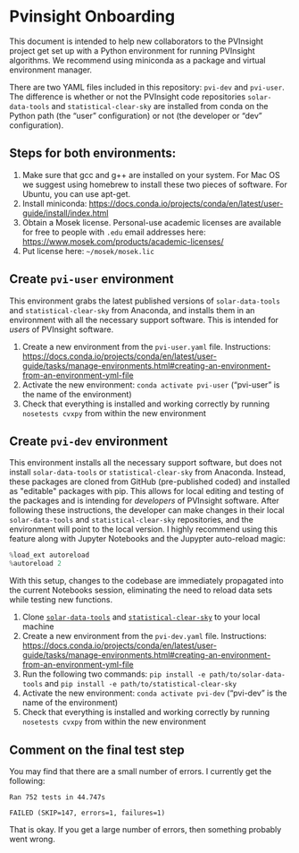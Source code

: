 # Pvinsight Onboarding

This document is intended to help new collaborators to the PVInsight project get set up with a Python environment for running PVInsight algorithms. We recommend using miniconda as a package and virtual environment manager. 

There are two YAML files included in this repository: `pvi-dev` and `pvi-user`. The difference is whether or not the PVInsight code repositories `solar-data-tools` and `statistical-clear-sky` are installed from conda on the Python path (the “user” configuration) or not (the developer or “dev” configuration). 

## Steps for both environments:
1) Make sure that gcc and g++ are installed on your system. For Mac OS we suggest using homebrew to install these two pieces of software. For Ubuntu, you can use apt-get.
2) Install miniconda: https://docs.conda.io/projects/conda/en/latest/user-guide/install/index.html
3) Obtain a Mosek license. Personal-use academic licenses are available for free to people with `.edu` email addresses here: https://www.mosek.com/products/academic-licenses/
4) Put license here: `~/mosek/mosek.lic`

## Create `pvi-user` environment
This environment grabs the latest published versions of `solar-data-tools` and `statistical-clear-sky` from Anaconda, and installs them in an environment with all the necessary support software. This is intended for _users_ of PVInsight software.

1) Create a new environment from the `pvi-user.yaml` file. Instructions: https://docs.conda.io/projects/conda/en/latest/user-guide/tasks/manage-environments.html#creating-an-environment-from-an-environment-yml-file
2) Activate the new environment: `conda activate pvi-user` (“pvi-user” is the name of the environment)
3) Check that everything is installed and working correctly by running `nosetests cvxpy` from within the new environment 


## Create `pvi-dev` environment
This environment installs all the necessary support software, but does not install `solar-data-tools` or `statistical-clear-sky` from Anaconda. Instead, these packages are cloned from GitHub (pre-published coded) and installed as "editable" packages with pip. This allows for local editing and testing of the packages and is intending for _developers_ of PVInsight software. After following these instructions, the developer can make changes in their local `solar-data-tools` and `statistical-clear-sky` repositories, and the environment will point to the local version. I highly recommend using this feature along with Jupyter Notebooks and the Jupypter auto-reload magic:

```python
%load_ext autoreload
%autoreload 2
```
With this setup, changes to the codebase are immediately propagated into the current Notebooks session, eliminating the need to reload data sets while testing new functions.

1) Clone [`solar-data-tools`](https://github.com/slacgismo/solar-data-tools/) and [`statistical-clear-sky`](https://github.com/slacgismo/StatisticalClearSky) to your local machine
2) Create a new environment from the `pvi-dev.yaml` file. Instructions: https://docs.conda.io/projects/conda/en/latest/user-guide/tasks/manage-environments.html#creating-an-environment-from-an-environment-yml-file
3) Run the following two commands: `pip install -e path/to/solar-data-tools` and `pip install -e path/to/statistical-clear-sky`
4) Activate the new environment: `conda activate pvi-dev` (“pvi-dev” is the name of the environment)
5) Check that everything is installed and working correctly by running `nosetests cvxpy` from within the new environment 

## Comment on the final test step
You may find that there are a small number of errors. I currently get the following:

```
Ran 752 tests in 44.747s

FAILED (SKIP=147, errors=1, failures=1)
```

That is okay. If you get a large number of errors, then something probably went wrong.

